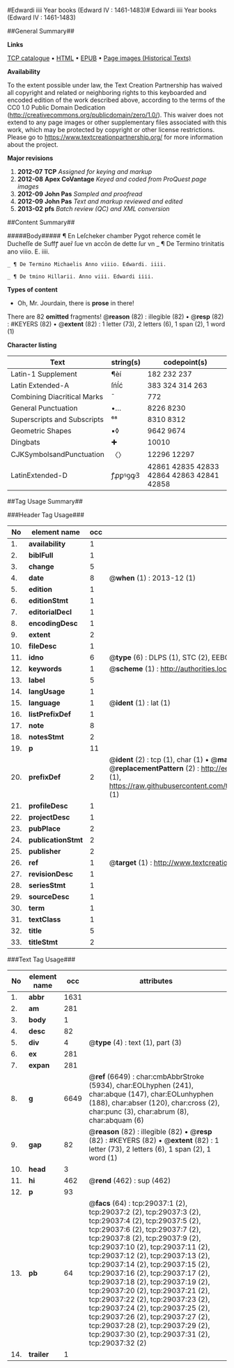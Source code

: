 #Edwardi iiii Year books (Edward IV : 1461-1483)#
Edwardi iiii
Year books (Edward IV : 1461-1483)

##General Summary##

**Links**

[TCP catalogue](http://www.ota.ox.ac.uk/tcp/)  • 
[HTML](http://tei.it.ox.ac.uk/tcp/Texts-HTML/free/A23/A23393.html)  • 
[EPUB](http://tei.it.ox.ac.uk/tcp/Texts-EPUB/free/A23/A23393.epub) • 
[Page images (Historical Texts)](https://historicaltexts.jisc.ac.uk/eebo-34382640e)

**Availability**

To the extent possible under law, the Text Creation Partnership has waived all copyright and related or neighboring rights to this keyboarded and encoded edition of the work described above, according to the terms of the CC0 1.0 Public Domain Dedication (http://creativecommons.org/publicdomain/zero/1.0/). This waiver does not extend to any page images or other supplementary files associated with this work, which may be protected by copyright or other license restrictions. Please go to https://www.textcreationpartnership.org/ for more information about the project.

**Major revisions**

1. __2012-07__ __TCP__ *Assigned for keying and markup*
1. __2012-08__ __Apex CoVantage__ *Keyed and coded from ProQuest page images*
1. __2012-09__ __John Pas__ *Sampled and proofread*
1. __2012-09__ __John Pas__ *Text and markup reviewed and edited*
1. __2013-02__ __pfs__ *Batch review (QC) and XML conversion*

##Content Summary##

#####Body#####
¶ En Leſcheker chamber Pygot reherce comēt le Ducheſſe de Suffꝭ auer̄ ſue vn accōn de dette ſur vn
    _ ¶ De Termino trinitatis ano viiio. E. iiii.

    _ ¶ De Termino Michaelis Anno viiio. Edwardi. iiii.

    _ ¶ De tmino Hillarii. Anno viii. Edwardi iiii.

**Types of content**

  * Oh, Mr. Jourdain, there is **prose** in there!

There are 82 **omitted** fragments! 
 @__reason__ (82) : illegible (82)  •  @__resp__ (82) : #KEYERS (82)  •  @__extent__ (82) : 1 letter (73), 2 letters (6), 1 span (2), 1 word (1)

**Character listing**


|Text|string(s)|codepoint(s)|
|---|---|---|
|Latin-1 Supplement|¶èí|182 232 237|
|Latin Extended-A|ſńĺć|383 324 314 263|
|Combining             Diacritical Marks|̄|772|
|General Punctuation|•…|8226 8230|
|Superscripts             and Subscripts|⁶⁸|8310 8312|
|Geometric Shapes|▪◊|9642 9674|
|Dingbats|✚|10010|
|CJKSymbolsandPunctuation|〈〉|12296 12297|
|LatinExtended-D|ꝭꝓꝑꝰꝯꝙꝪ|42861 42835 42833 42864 42863 42841 42858|

##Tag Usage Summary##

###Header Tag Usage###

|No|element name|occ|attributes|
|---|---|---|---|
|1.|__availability__|1||
|2.|__biblFull__|1||
|3.|__change__|5||
|4.|__date__|8| @__when__ (1) : 2013-12 (1)|
|5.|__edition__|1||
|6.|__editionStmt__|1||
|7.|__editorialDecl__|1||
|8.|__encodingDesc__|1||
|9.|__extent__|2||
|10.|__fileDesc__|1||
|11.|__idno__|6| @__type__ (6) : DLPS (1), STC (2), EEBO-CITATION (1), OCLC (1), VID (1)|
|12.|__keywords__|1| @__scheme__ (1) : http://authorities.loc.gov/ (1)|
|13.|__label__|5||
|14.|__langUsage__|1||
|15.|__language__|1| @__ident__ (1) : lat (1)|
|16.|__listPrefixDef__|1||
|17.|__note__|8||
|18.|__notesStmt__|2||
|19.|__p__|11||
|20.|__prefixDef__|2| @__ident__ (2) : tcp (1), char (1)  •  @__matchPattern__ (2) : ([0-9\-]+):([0-9IVX]+) (1), (.+) (1)  •  @__replacementPattern__ (2) : http://eebo.chadwyck.com/downloadtiff?vid=$1&page=$2 (1), https://raw.githubusercontent.com/textcreationpartnership/Texts/master/tcpchars.xml#$1 (1)|
|21.|__profileDesc__|1||
|22.|__projectDesc__|1||
|23.|__pubPlace__|2||
|24.|__publicationStmt__|2||
|25.|__publisher__|2||
|26.|__ref__|1| @__target__ (1) : http://www.textcreationpartnership.org/docs/. (1)|
|27.|__revisionDesc__|1||
|28.|__seriesStmt__|1||
|29.|__sourceDesc__|1||
|30.|__term__|1||
|31.|__textClass__|1||
|32.|__title__|5||
|33.|__titleStmt__|2||


###Text Tag Usage###

|No|element name|occ|attributes|
|---|---|---|---|
|1.|__abbr__|1631||
|2.|__am__|281||
|3.|__body__|1||
|4.|__desc__|82||
|5.|__div__|4| @__type__ (4) : text (1), part (3)|
|6.|__ex__|281||
|7.|__expan__|281||
|8.|__g__|6649| @__ref__ (6649) : char:cmbAbbrStroke (5934), char:EOLhyphen (241), char:abque (147), char:EOLunhyphen (188), char:abser (120), char:cross (2), char:punc (3), char:abrum (8), char:abquam (6)|
|9.|__gap__|82| @__reason__ (82) : illegible (82)  •  @__resp__ (82) : #KEYERS (82)  •  @__extent__ (82) : 1 letter (73), 2 letters (6), 1 span (2), 1 word (1)|
|10.|__head__|3||
|11.|__hi__|462| @__rend__ (462) : sup (462)|
|12.|__p__|93||
|13.|__pb__|64| @__facs__ (64) : tcp:29037:1 (2), tcp:29037:2 (2), tcp:29037:3 (2), tcp:29037:4 (2), tcp:29037:5 (2), tcp:29037:6 (2), tcp:29037:7 (2), tcp:29037:8 (2), tcp:29037:9 (2), tcp:29037:10 (2), tcp:29037:11 (2), tcp:29037:12 (2), tcp:29037:13 (2), tcp:29037:14 (2), tcp:29037:15 (2), tcp:29037:16 (2), tcp:29037:17 (2), tcp:29037:18 (2), tcp:29037:19 (2), tcp:29037:20 (2), tcp:29037:21 (2), tcp:29037:22 (2), tcp:29037:23 (2), tcp:29037:24 (2), tcp:29037:25 (2), tcp:29037:26 (2), tcp:29037:27 (2), tcp:29037:28 (2), tcp:29037:29 (2), tcp:29037:30 (2), tcp:29037:31 (2), tcp:29037:32 (2)|
|14.|__trailer__|1||
